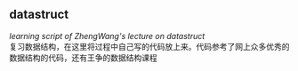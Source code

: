 ## datastruct
*learning script of ZhengWang's lecture on datastruct*
<br>
复习数据结构，在这里将过程中自己写的代码放上来。代码参考了网上众多优秀的数据结构的代码，还有王争的数据结构课程
